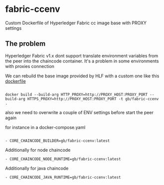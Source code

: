 # fabric-ccenv
Custom Dockerfile of Hyperledger Fabric cc image base with PROXY settings

## The problem

Hyperledger Fabric v1.x dont support translate environment variables from the peer into the chaincode container. It's a problem in some environments with proxies connection

We can rebuild the base image provided by HLF with a custom one like this [dockerfile](dockerfile)

~~~ 

docker build --build-arg HTTP_PROXY=http://PROXY_HOST:PROXY_PORT --build-arg HTTPS_PROXY=http://PROXY_HOST:PROXY_PORT -t gb/fabric-ccenv .

~~~

also we need to overwrite a couple of ENV settings before start the peer again

for instance in a docker-compose.yaml
~~~

- CORE_CHAINCODE_BUILDER=gb/fabric-ccenv:latest

~~~

Additionally for node chaincode

~~~
- CORE_CHAINCODE_NODE_RUNTIME=gb/fabric-ccenv:latest
~~~


Additionally for java chaincode

~~~
- CORE_CHAINCODE_JAVA_RUNTIME=gb/fabric-ccenv:latest
~~~
